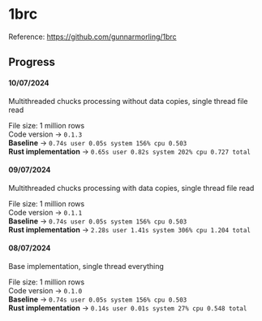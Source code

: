 # 1brc

Reference: https://github.com/gunnarmorling/1brc

## Progress

#### 10/07/2024

Multithreaded chucks processing without data copies, single thread file read

File size: 1 million rows  
Code version -> `0.1.3`  
**Baseline** -> `0.74s user 0.05s system 156% cpu 0.503`  
**Rust implementation** -> `0.65s user 0.82s system 202% cpu 0.727 total`  

#### 09/07/2024

Multithreaded chucks processing with data copies, single thread file read

File size: 1 million rows  
Code version -> `0.1.1`  
**Baseline** -> `0.74s user 0.05s system 156% cpu 0.503`   
**Rust implementation** -> `2.28s user 1.41s system 306% cpu 1.204 total`

#### 08/07/2024

Base implementation, single thread everything

File size: 1 million rows  
Code version -> `0.1.0`  
**Baseline** -> `0.74s user 0.05s system 156% cpu 0.503`   
**Rust implementation** ->  `0.14s user 0.01s system 27% cpu 0.548 total`